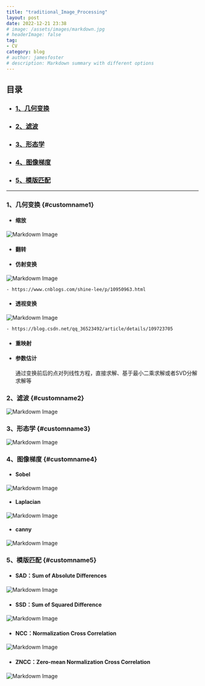```yaml
---
title: "traditional_Image_Processing"
layout: post
date: 2022-12-21 23:38
# image: /assets/images/markdown.jpg
# headerImage: false
tag:
- CV
category: blog
# author: jamesfoster
# description: Markdown summary with different options
---
```


## 目录

- ### [1、几何变换](#customname1)

- ### [2、滤波](#customname2)

- ### [3、形态学](#customname3)

- ### [4、图像梯度](#customname4)

- ### [5、模版匹配](#customname5)

---

### 1、几何变换 {#customname1}

- #### 缩放

<!-- ![Markdowm Image](/assets\traditional_Image_Processing\image_3.png) -->
![Markdowm Image](https://raw.githubusercontent.com/yang-yang-o-o/yang-yang-o-o.github.io/main/assets/traditional_Image_Processing\image_3.png)

- #### 翻转

- #### 仿射变换

<!-- ![Markdowm Image](/assets\traditional_Image_Processing\image_4.png) -->
![Markdowm Image](https://raw.githubusercontent.com/yang-yang-o-o/yang-yang-o-o.github.io/main/assets/traditional_Image_Processing\image_4.png)

    - https://www.cnblogs.com/shine-lee/p/10950963.html

- #### 透视变换

<!-- ![Markdowm Image](/assets\traditional_Image_Processing\image_5.png) -->
![Markdowm Image](https://raw.githubusercontent.com/yang-yang-o-o/yang-yang-o-o.github.io/main/assets/traditional_Image_Processing\image_5.png)

    - https://blog.csdn.net/qq_36523492/article/details/109723705

- #### 重映射

- #### 参数估计

    通过变换前后的点对列线性方程，直接求解、基于最小二乘求解或者SVD分解求解等

### 2、滤波 {#customname2}

<!-- ![Markdowm Image](/assets\traditional_Image_Processing\image_1.png) -->
![Markdowm Image](https://raw.githubusercontent.com/yang-yang-o-o/yang-yang-o-o.github.io/main/assets/traditional_Image_Processing\image_1.png)

### 3、形态学 {#customname3}

<!-- ![Markdowm Image](/assets\traditional_Image_Processing\image_2.png) -->
![Markdowm Image](https://raw.githubusercontent.com/yang-yang-o-o/yang-yang-o-o.github.io/main/assets/traditional_Image_Processing\image_2.png)

### 4、图像梯度 {#customname4}

- #### Sobel

<!-- ![Markdowm Image](/assets\traditional_Image_Processing\image_6.png) -->
![Markdowm Image](https://raw.githubusercontent.com/yang-yang-o-o/yang-yang-o-o.github.io/main/assets/traditional_Image_Processing\image_6.png)

- #### Laplacian

<!-- ![Markdowm Image](/assets\traditional_Image_Processing\image_7.png) -->
![Markdowm Image](https://raw.githubusercontent.com/yang-yang-o-o/yang-yang-o-o.github.io/main/assets/traditional_Image_Processing\image_7.png)

- #### canny

<!-- ![Markdowm Image](/assets\traditional_Image_Processing\image_8.png) -->
![Markdowm Image](https://raw.githubusercontent.com/yang-yang-o-o/yang-yang-o-o.github.io/main/assets/traditional_Image_Processing\image_8.png)

### 5、模版匹配 {#customname5}

- #### SAD：Sum of Absolute Differences

<!-- ![Markdowm Image](/assets\traditional_Image_Processing\image_9.png) -->
![Markdowm Image](https://raw.githubusercontent.com/yang-yang-o-o/yang-yang-o-o.github.io/main/assets/traditional_Image_Processing\image_9.png)

- #### SSD：Sum of Squared Difference

<!-- ![Markdowm Image](/assets\traditional_Image_Processing\image_10.png) -->
![Markdowm Image](https://raw.githubusercontent.com/yang-yang-o-o/yang-yang-o-o.github.io/main/assets/traditional_Image_Processing\image_10.png)

- #### NCC：Normalization Cross Correlation

<!-- ![Markdowm Image](/assets\traditional_Image_Processing\image_11.png) -->
![Markdowm Image](https://raw.githubusercontent.com/yang-yang-o-o/yang-yang-o-o.github.io/main/assets/traditional_Image_Processing\image_11.png)

- #### ZNCC：Zero-mean Normalization Cross Correlation

<!-- ![Markdowm Image](/assets\traditional_Image_Processing\image_12.png) -->
![Markdowm Image](https://raw.githubusercontent.com/yang-yang-o-o/yang-yang-o-o.github.io/main/assets/traditional_Image_Processing\image_12.png)
